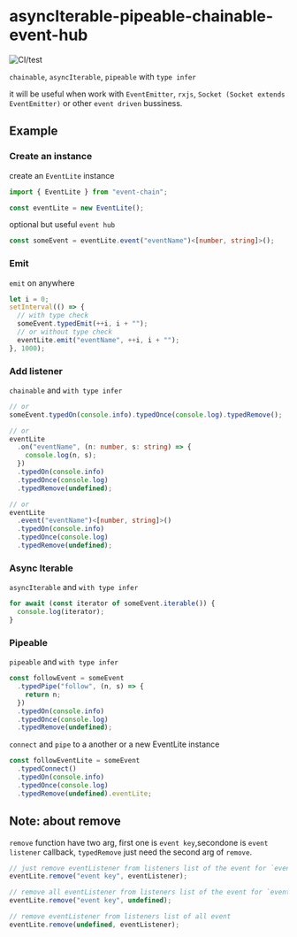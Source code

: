 # asyncIterable-pipeable-chainable-event-hub

![CI/test](https://github.com/Akimotorakiyu/asyncIterable-pipeable-chainable-event-hub/workflows/CI/test/badge.svg)

`chainable`, `asyncIterable`, `pipeable` with `type infer`

it will be useful when work with `EventEmitter`, `rxjs`, `Socket (Socket extends EventEmitter)` or other `event driven` bussiness.

## Example

### Create an instance

create an `EventLite` instance

```ts
import { EventLite } from "event-chain";

const eventLite = new EventLite();
```

optional but useful `event hub`

```ts
const someEvent = eventLite.event("eventName")<[number, string]>();
```

### Emit

`emit` on anywhere

```ts
let i = 0;
setInterval(() => {
  // with type check
  someEvent.typedEmit(++i, i + "");
  // or without type check
  eventLite.emit("eventName", ++i, i + "");
}, 1000);
```

### Add listener

`chainable` and `with type infer`

```ts
// or
someEvent.typedOn(console.info).typedOnce(console.log).typedRemove();

// or
eventLite
  .on("eventName", (n: number, s: string) => {
    console.log(n, s);
  })
  .typedOn(console.info)
  .typedOnce(console.log)
  .typedRemove(undefined);

// or
eventLite
  .event("eventName")<[number, string]>()
  .typedOn(console.info)
  .typedOnce(console.log)
  .typedRemove(undefined);
```

### Async Iterable

`asyncIterable` and `with type infer`

```ts
for await (const iterator of someEvent.iterable()) {
  console.log(iterator);
}
```

### Pipeable

`pipeable` and `with type infer`

```ts
const followEvent = someEvent
  .typedPipe("follow", (n, s) => {
    return n;
  })
  .typedOn(console.info)
  .typedOnce(console.log)
  .typedRemove(undefined);
```

`connect` and `pipe` to a another or a new EventLite instance

```ts
const followEventLite = someEvent
  .typedConnect()
  .typedOn(console.info)
  .typedOnce(console.log)
  .typedRemove(undefined).eventLite;
```

## Note: about remove

`remove` function have two arg, first one is `event key`,secondone is `event listener` callback, `typedRemove` just need the second arg of `remove`.

```ts
// just remove eventListener from listeners list of the event for `event key`
eventLite.remove("event key", eventListener);

// remove all eventListener from listeners list of the event for `event key`
eventLite.remove("event key", undefined);

// remove eventListener from listeners list of all event
eventLite.remove(undefined, eventListener);
```
